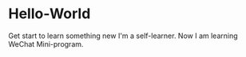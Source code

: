 # Hello-World
Get start to learn something new
I'm a self-learner. Now I am learning WeChat Mini-program. 
